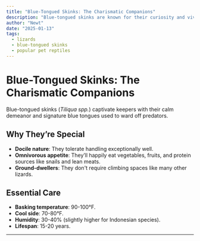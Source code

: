 ```yaml
---
title: "Blue-Tongued Skinks: The Charismatic Companions"
description: "Blue-tongued skinks are known for their curiosity and vivid blue tongues. Learn why they're beloved by reptile keepers."
author: "Newt"
date: "2025-01-13"
tags:
  - lizards
  - blue-tongued skinks
  - popular pet reptiles
---
```


# Blue-Tongued Skinks: The Charismatic Companions

Blue-tongued skinks (*Tiliqua spp.*) captivate keepers with their calm demeanor and signature blue tongues used to ward off predators.

## Why They’re Special

- **Docile nature**: They tolerate handling exceptionally well.
- **Omnivorous appetite**: They’ll happily eat vegetables, fruits, and protein sources like snails and lean meats.
- **Ground-dwellers**: They don't require climbing spaces like many other lizards.

## Essential Care

- **Basking temperature**: 90-100°F.
- **Cool side**: 70-80°F.
- **Humidity**: 30-40% (slightly higher for Indonesian species).
- **Lifespan**: 15-20 years.

---